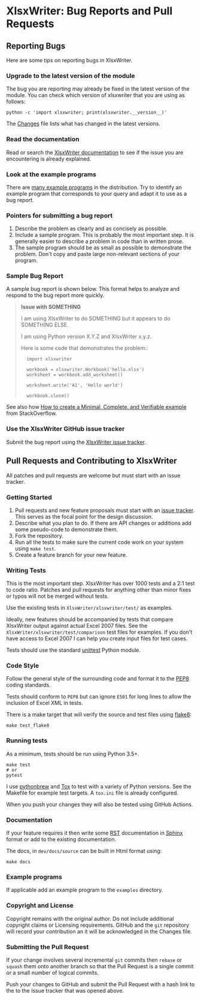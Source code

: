 # XlsxWriter: Bug Reports and Pull Requests


## Reporting Bugs

Here are some tips on reporting bugs in XlsxWriter.


### Upgrade to the latest version of the module

The bug you are reporting may already be fixed in the latest version of the
module. You can check which version of xlsxwriter that you are using as follows:

    python -c 'import xlsxwriter; print(xlsxwriter.__version__)'


The [Changes](https://github.com/jmcnamara/XlsxWriter/blob/master/Changes) file lists what has changed in the latest versions.


### Read the documentation

Read or search the [XlsxWriter documentation](https://xlsxwriter.readthedocs.io/) to see if the issue you are encountering is already explained.

### Look at the example programs

There are [many example programs](https://github.com/jmcnamara/XlsxWriter/tree/master/examples) in the distribution. Try to identify an example program that corresponds to your query and adapt it to use as a bug report.


### Pointers for submitting a bug report

1. Describe the problem as clearly and as concisely as possible.
2. Include a sample program. This is probably the most important step. It is generally easier to describe a problem in code than in written prose.
3. The sample program should be as small as possible to demonstrate the problem. Don't copy and paste large non-relevant sections of your program.


### Sample Bug Report

A sample bug report is shown below. This format helps to analyze and respond to the bug report more quickly.

> **Issue with SOMETHING**
>
>   I am using XlsxWriter to do SOMETHING but it appears to do SOMETHING ELSE.
>
>   I am using Python version X.Y.Z and XlsxWriter x.y.z.
>
>   Here is some code that demonstrates the problem::
>
>       import xlsxwriter
>
>       workbook = xlsxwriter.Workbook('hello.xlsx')
>       worksheet = workbook.add_worksheet()
>
>       worksheet.write('A1', 'Hello world')
>
>       workbook.close()


See also how [How to create a Minimal, Complete, and Verifiable example](http://stackoverflow.com/help/mcve) from StackOverflow.


### Use the XlsxWriter GitHub issue tracker

Submit the bug report using the [XlsxWriter issue tracker](https://github.com/jmcnamara/XlsxWriter/issues).


## Pull Requests and Contributing to XlsxWriter

All patches and pull requests are welcome but must start with an issue tracker.


### Getting Started

1. Pull requests and new feature proposals must start with an [issue tracker](https://github.com/jmcnamara/XlsxWriter/issues). This serves as the focal point for the design discussion.
2. Describe what you plan to do. If there are API changes or additions add some pseudo-code to demonstrate them.
3. Fork the repository.
4. Run all the tests to make sure the current code work on your system using `make test`.
5. Create a feature branch for your new feature.


### Writing Tests

This is the most important step. XlsxWriter has over 1000 tests and a 2:1 test to code ratio. Patches and pull requests for anything other than minor fixes or typos will not be merged without tests.

Use the existing tests in `XlsxWriter/xlsxwriter/test/` as examples.

Ideally, new features should be accompanied by tests that compare XlsxWriter output against actual Excel 2007 files. See the `XlsxWriter/xlsxwriter/test/comparison` test files for examples. If you don't have access to Excel 2007 I can help you create input files for test cases.

Tests should use the standard [unittest](http://docs.python.org/library/unittest.html) Python module.


### Code Style

Follow the general style of the surrounding code and format it to the [PEP8](http://www.python.org/dev/peps/pep-0008/) coding standards.

Tests should conform to `PEP8` but can ignore `E501` for long lines to allow the inclusion of Excel XML in tests.

There is a make target that will verify the source and test files using [flake8](https://flake8.pycqa.org):

    make test_flake8


### Running tests

As a minimum, tests should be run using Python 3.5+.

    make test
    # or
    pytest

I use [pythonbrew](https://github.com/utahta/pythonbrew) and [Tox](https://tox.readthedocs.io/en/latest/) to test with a variety of Python versions. See the Makefile for example test targets. A `tox.ini` file is already configured.

When you push your changes they will also be tested using GitHub Actions.


### Documentation

If your feature requires it then write some [RST](http://docutils.sourceforge.net/rst.html) documentation in [Sphinx](http://sphinx-doc.org) format or add to the existing documentation.

The docs, in `dev/docs/source` can be built in Html format using:

    make docs


### Example programs

If applicable add an example program to the `examples` directory.


### Copyright and License

Copyright remains with the original author. Do not include additional copyright claims or Licensing requirements. GitHub and the `git` repository will record your contribution an it will be acknowledged in the Changes file.


### Submitting the Pull Request

If your change involves several incremental `git` commits then `rebase` or `squash` them onto another branch so that the Pull Request is a single commit or a small number of logical commits.

Push your changes to GitHub and submit the Pull Request with a hash link to the to the Issue tracker that was opened above.
